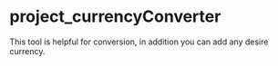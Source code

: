 # project_currencyConverter
This tool is helpful for conversion, in addition you can add any desire currency.
